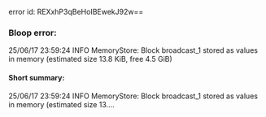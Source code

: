 error id: REXxhP3qBeHoIBEwekJ92w==
### Bloop error:

25/06/17 23:59:24 INFO MemoryStore: Block broadcast_1 stored as values in memory (estimated size 13.8 KiB, free 4.5 GiB)
#### Short summary: 

25/06/17 23:59:24 INFO MemoryStore: Block broadcast_1 stored as values in memory (estimated size 13....